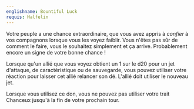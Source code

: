 ```yaml
---
englishname: Bountiful Luck
requis: Halfelin
---
```

Votre peuple a une chance extraordinaire, que vous avez appris à *confier* à vos compagnons lorsque vous les voyez faiblir. Vous n'êtes pas sûr de comment le faire, vous le souhaitez simplement et ça arrive. Probablement encore un signe de votre bonne chance !

Lorsque qu'un allié que vous voyez obtient un 1 sur le d20 pour un jet d'attaque, de caractéristique ou de sauvegarde, vous pouvez utiliser votre réaction pour laisser cet allié relancer son dé. L'allié doit utiliser le nouveau jet.

Lorsque vous utilisez ce don, vous ne pouvez pas utiliser votre trait Chanceux jusqu'à la fin de votre prochain tour.
